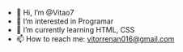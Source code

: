 - 👋 Hi, I’m @Vitao7
- 👀 I’m interested in Programar 
- 🌱 I’m currently learning HTML, CSS
- 📫 How to reach me: vitorrenan016@gmail.com

<!---
Vitao7/Vitao7 is a ✨ special ✨ repository because its `README.md` (this file) appears on your GitHub profile.
You can click the Preview link to take a look at your changes.
--->
